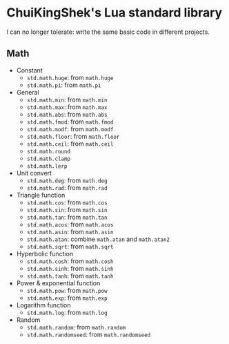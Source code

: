 # ChuiKingShek's Lua standard library

I can no longer tolerate: write the same basic code in different projects.

## Math

* Constant
    * `std.math.huge`: from `math.huge`
    * `std.math.pi`: from `math.pi`
* General
    * `std.math.min`: from `math.min`
    * `std.math.max`: from `math.max`
    * `std.math.abs`: from `math.abs`
    * `std.math.fmod`: from `math.fmod`
    * `std.math.modf`: from `math.modf`
    * `std.math.floor`: from `math.floor`
    * `std.math.ceil`: from `math.ceil`
    * `std.math.round`
    * `std.math.clamp`
    * `std.math.lerp`
* Unit convert
    * `std.math.deg`: from `math.deg`
    * `std.math.rad`: from `math.rad`
* Triangle function
    * `std.math.cos`: from `math.cos`
    * `std.math.sin`: from `math.sin`
    * `std.math.tan`: from `math.tan`
    * `std.math.acos`: from `math.acos`
    * `std.math.asin`: from `math.asin`
    * `std.math.atan`: combine `math.atan` and `math.atan2`
    * `std.math.sqrt`: from `math.sqrt`
* Hyperbolic function
    * `std.math.cosh`: from `math.cosh`
    * `std.math.sinh`: from `math.sinh`
    * `std.math.tanh`: from `math.tanh`
* Power & exponential function
    * `std.math.pow`: from `math.pow`
    * `std.math.exp`: from `math.exp`
* Logarithm function
    * `std.math.log`: from `math.log`
* Random
    * `std.math.random`: from `math.random`
    * `std.math.randomseed`: from `math.randomseed`
